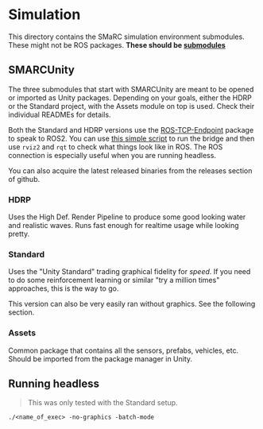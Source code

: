 # Simulation
This directory contains the SMaRC simulation environment submodules.
These might not be ROS packages.
**These should be [submodules](../documentation/Working%20with%20submodules.md)**



## SMARCUnity
The three submodules that start with SMARCUnity are meant to be opened or imported as Unity packages.
Depending on your goals, either the HDRP or the Standard project, with the Assets module on top is used.
Check their individual READMEs for details.

Both the Standard and HDRP versions use the [ROS-TCP-Endpoint](../external/ROS-TCP-Endpoint/) package to speak to ROS2. 
You can use [this simple script](../scripts/unity_ros_bridge.sh) to run the bridge and then use `rviz2` and `rqt` to check what things look like in ROS.
The ROS connection is especially useful when you are running headless.

You can also acquire the latest released binaries from the releases section of github.

### HDRP
Uses the High Def. Render Pipeline to produce some good looking water and realistic waves. 
Runs fast enough for realtime usage while looking pretty.

### Standard
Uses the "Unity Standard" trading graphical fidelity for _speed_.
If you need to do some reinforcement learning or similar "try a million times" approaches, this is the way to go.

This version can also be very easily ran without graphics. See the following section.

### Assets
Common package that contains all the sensors, prefabs, vehicles, etc.
Should be imported from the package manager in Unity.

## Running headless
> This was only tested with the Standard setup.

`./<name_of_exec> -no-graphics -batch-mode`
